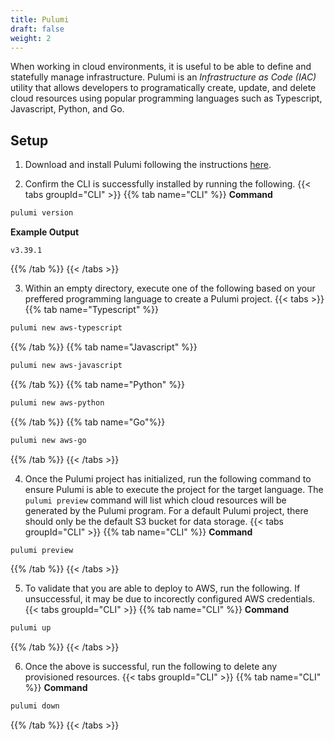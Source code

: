 ```yaml
---
title: Pulumi
draft: false
weight: 2
---
```


When working in cloud environments, it is useful to be able to define and statefully manage infrastructure. Pulumi is an _Infrastructure as Code (IAC)_ utility that allows developers to programatically create, update, and delete cloud resources using popular programming languages such as Typescript, Javascript, Python, and Go.

## Setup

1. Download and install Pulumi following the instructions [here](https://www.pulumi.com/docs/get-started/install/).

2. Confirm the CLI is successfully installed by running the following.
{{< tabs groupId="CLI" >}}
{{% tab name="CLI" %}}
**Command**
```sh
pulumi version
```
**Example Output**
```
v3.39.1
```
{{% /tab %}}
{{< /tabs >}}

3. Within an empty directory, execute one of the following based on your preffered programming language to create a Pulumi project.
{{< tabs >}}
{{% tab name="Typescript" %}}
```sh
pulumi new aws-typescript
```
{{% /tab %}}
{{% tab name="Javascript" %}}
```sh
pulumi new aws-javascript
```
{{% /tab %}}
{{% tab name="Python" %}}
```sh
pulumi new aws-python
```
{{% /tab %}}
{{% tab name="Go"%}}
```sh
pulumi new aws-go
```
{{% /tab %}}
{{< /tabs >}}

4. Once the Pulumi project has initialized, run the following command to ensure Pulumi is able to execute the project for the target language. 
The `pulumi preview` command will list which cloud resources will be generated by the Pulumi program. For a default Pulumi project, there should only be the default S3 bucket for data storage.
{{< tabs groupId="CLI" >}}
{{% tab name="CLI" %}}
**Command**
```sh
pulumi preview
```
{{% /tab %}}
{{< /tabs >}}

5. To validate that you are able to deploy to AWS, run the following. If unsuccessful, it may be due to incorectly configured AWS credentials. 
{{< tabs groupId="CLI" >}}
{{% tab name="CLI" %}}
**Command**
```sh
pulumi up
```
{{% /tab %}}
{{< /tabs >}}

6. Once the above is successful, run the following to delete any provisioned resources.
{{< tabs groupId="CLI" >}}
{{% tab name="CLI" %}}
**Command**
```sh
pulumi down
```
{{% /tab %}}
{{< /tabs >}}